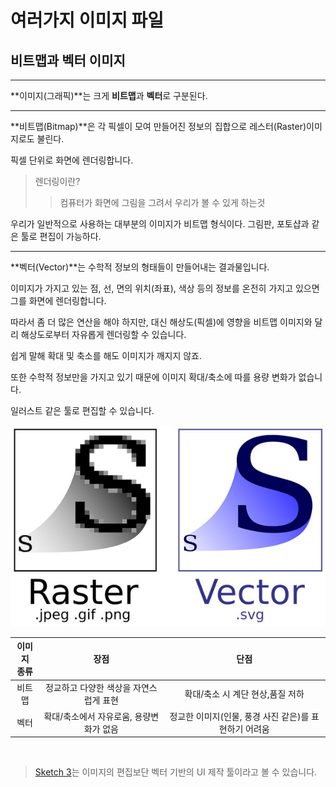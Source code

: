 # 여러가지 이미지 파일

## 비트맵과 벡터 이미지

---

**이미지(그래픽)**는 크게 **비트맵**과 **벡터**로 구분된다.

---

**비트맵(Bitmap)**은 각 픽셀이 모여 만들어진 정보의 집합으로 레스터(Raster)이미지로도 불린다.

픽셀 단위로 화면에 렌더링합니다.

> 렌더링이란?
>
> > 컴퓨터가 화면에 그림을 그려서 우리가 볼 수 있게 하는것

우리가 일반적으로 사용하는 대부분의 이미지가 비트맵 형식이다.
그림판, 포토샵과 같은 툴로 편집이 가능하다.

---

**벡터(Vector)**는 수학적 정보의 형태들이 만들어내는 결과물입니다.

이미지가 가지고 있는 점, 선, 면의 위치(좌표), 색상 등의 정보를 온전히 가지고 있으면 그를 화면에 렌더링합니다.

따라서 좀 더 많은 연산을 해야 하지만, 대신 해상도(픽셀)에 영향을 비트맵 이미지와 달리 해상도로부터 자유롭게 렌더링할 수 있습니다.

쉽게 말해 확대 및 축소를 해도 이미지가 깨지지 않죠.

또한 수학적 정보만을 가지고 있기 때문에 이미지 확대/축소에 따를 용량 변화가 없습니다.

일러스트 같은 툴로 편집할 수 있습니다.

<img src="./difference_bitmap_vector.jpg">

| 이미지<br />종류 |                  장점                   |                         단점                          |
| :--------------: | :-------------------------------------: | :---------------------------------------------------: |
|      비트맵      | 정교하고 다양한 색상을 자연스럽게 표현  |           확대/축소 시 계단 현상,품질 저하            |
|       벡터       | 확대/축소에서 자유로움, 용량변화가 없음 | 정교한 이미지(인물, 풍경 사진 같은)를 표현하기 어려움 |

<br />

> [Sketch 3](https://www.sketch.com/)는 이미지의 편집보단 벡터 기반의 UI 제작 툴이라고 볼 수 있습니다.
